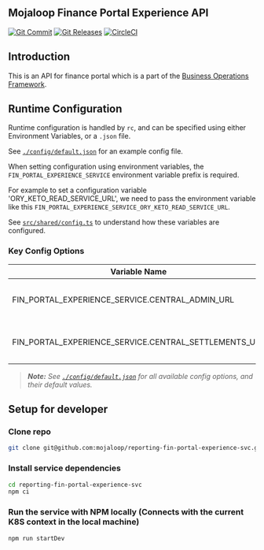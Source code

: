 ## Mojaloop Finance Portal Experience API
[![Git Commit](https://img.shields.io/github/last-commit/mojaloop/reporting-fin-portal-experience-svc.svg?style=flat)](https://github.com/mojaloop/reporting-fin-portal-experience-svc/commits/master)
[![Git Releases](https://img.shields.io/github/release/mojaloop/reporting-fin-portal-experience-svc.svg?style=flat)](https://github.com/mojaloop/reporting-fin-portal-experience-svc/releases)
[![CircleCI](https://circleci.com/gh/mojaloop/reporting-fin-portal-experience-svc.svg?style=svg)](https://circleci.com/gh/mojaloop/reporting-fin-portal-experience-svc)

## Introduction

This is an API for finance portal which is a part of the [Business Operations Framework](https://docs.mojaloop.io/mojaloop-business-docs/).

## Runtime Configuration

Runtime configuration is handled by `rc`, and can be specified using either Environment Variables, or a `.json` file.

See [`./config/default.json`](./config/default.json) for an example config file.

When setting configuration using environment variables, the `FIN_PORTAL_EXPERIENCE_SERVICE` environment variable prefix is required.

For example to set a configuration variable 'ORY_KETO_READ_SERVICE_URL', we need to pass the environment variable like this `FIN_PORTAL_EXPERIENCE_SERVICE_ORY_KETO_READ_SERVICE_URL`.

See [`src/shared/config.ts`](src/shared/config.ts) to understand how these variables are configured.

### Key Config Options

| Variable Name | Description | Default Value |
| -------------------- | ----------- | ------ |
| FIN_PORTAL_EXPERIENCE_SERVICE.CENTRAL_ADMIN_URL | Central Admin Service URL | http://central-ledger:3001
| FIN_PORTAL_EXPERIENCE_SERVICE.CENTRAL_SETTLEMENTS_URL | Central Settlements Service URL | http://central-settlements:3001


> ***Note:** See [`./config/default.json`](./config/default.json) for all available config options, and their default values.*

## Setup for developer

### Clone repo
```bash
git clone git@github.com:mojaloop/reporting-fin-portal-experience-svc.git
```

### Install service dependencies
```bash
cd reporting-fin-portal-experience-svc
npm ci
```

### Run the service with NPM locally (Connects with the current K8S context in the local machine)
```bash
npm run startDev
```
